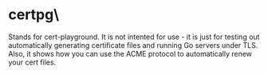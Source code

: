 # certpg\

Stands for cert-playground. It is not intented for use - it is just for testing out automatically generating certificate files and running Go servers under TLS. Also, it shows how you can use the ACME protocol to automatically renew your cert files.
